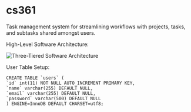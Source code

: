 # cs361

Task management system for streamlining workflows with projects, tasks, and subtasks shared amongst users.

High-Level Software Architecture:

![Three-Tiered Software Architecture](https://github.com/sarahforest/cs361/blob/master/architecture.png)

User Table Setup:

```
CREATE TABLE `users` (
`id` int(11) NOT NULL AUTO_INCREMENT PRIMARY KEY,
`name` varchar(255) DEFAULT NULL,
`email` varchar(255) DEFAULT NULL,
`password` varchar(500) DEFAULT NULL
) ENGINE=InnoDB DEFAULT CHARSET=utf8;
```
